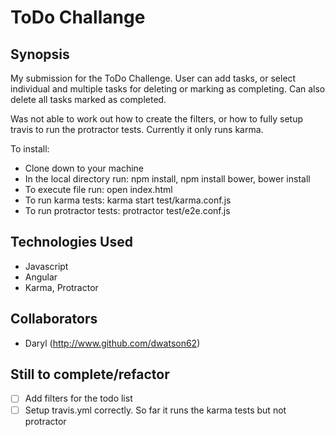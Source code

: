 ToDo Challange
=======================

## Synopsis

My submission for the ToDo Challenge. User can add tasks, or select individual and multiple tasks for deleting or marking as completing. Can also delete all tasks marked as completed.

Was not able to work out how to create the filters, or how to fully setup travis to run the protractor tests. Currently it only runs karma.

To install:

- Clone down to your machine
- In the local directory run: npm install, npm install bower, bower install
- To execute file run: open index.html
- To run karma tests: karma start test/karma.conf.js
- To run protractor tests: protractor test/e2e.conf.js

## Technologies Used

- Javascript
- Angular
- Karma, Protractor

## Collaborators

- Daryl (http://www.github.com/dwatson62)

## Still to complete/refactor

- [ ] Add filters for the todo list
- [ ] Setup travis.yml correctly. So far it runs the karma tests but not protractor
